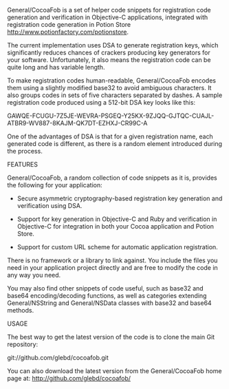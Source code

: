 General/CocoaFob is a set of helper code snippets for registration code generation and verification in Objective-C applications, integrated with registration code generation in Potion Store <http://www.potionfactory.com/potionstore>.

The current implementation uses DSA to generate registration keys, which significantly reduces chances of crackers producing key generators for your software. Unfortunately, it also means the registration code can be quite long and has variable length.

To make registration codes human-readable, General/CocoaFob encodes them using a slightly modified base32 to avoid ambiguous characters. It also groups codes in sets of five characters separated by dashes. A sample registration code produced using a 512-bit DSA key looks like this:

GAWQE-FCUGU-7Z5JE-WEVRA-PSGEQ-Y25KX-9ZJQQ-GJTQC-CUAJL-ATBR9-WV887-8KAJM-QK7DT-EZHXJ-CR99C-A

One of the advantages of DSA is that for a given registration name, each generated code is different, as there is a random element introduced during the process.

FEATURES

General/CocoaFob, a random collection of code snippets as it is, provides the following for your application:

- Secure asymmetric cryptography-based registration key generation and
  verification using DSA.

- Support for key generation in Objective-C and Ruby and verification in
  Objective-C for integration in both your Cocoa application and Potion Store.

- Support for custom URL scheme for automatic application registration.

There is no framework or a library to link against. You include the files you need in your application project directly and are free to modify the code in any way you need.

You may also find other snippets of code useful, such as base32 and base64 encoding/decoding functions, as well as categories extending General/NSString and General/NSData classes with base32 and base64 methods.

USAGE

The best way to get the latest version of the code is to clone the main Git repository:

git://github.com/glebd/cocoafob.git

You can also download the latest version from the General/CocoaFob home page at:
http://github.com/glebd/cocoafob/